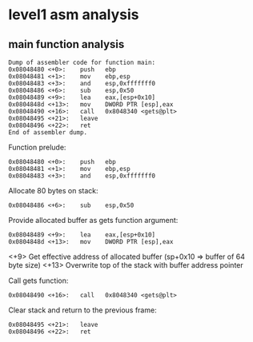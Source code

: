 # level1 asm analysis

## main function analysis

    Dump of assembler code for function main:
    0x08048480 <+0>:	push   ebp
    0x08048481 <+1>:	mov    ebp,esp
    0x08048483 <+3>:	and    esp,0xfffffff0
    0x08048486 <+6>:	sub    esp,0x50
    0x08048489 <+9>:	lea    eax,[esp+0x10]
    0x0804848d <+13>:	mov    DWORD PTR [esp],eax
    0x08048490 <+16>:	call   0x8048340 <gets@plt>
    0x08048495 <+21>:	leave  
    0x08048496 <+22>:	ret    
    End of assembler dump.

Function prelude:

    0x08048480 <+0>:	push   ebp
    0x08048481 <+1>:	mov    ebp,esp
    0x08048483 <+3>:	and    esp,0xfffffff0

Allocate 80 bytes on stack:

    0x08048486 <+6>:	sub    esp,0x50

Provide allocated buffer as gets function argument:

    0x08048489 <+9>:	lea    eax,[esp+0x10]
    0x0804848d <+13>:	mov    DWORD PTR [esp],eax

<+9> Get effective address of allocated buffer (sp+0x10 => buffer of 64 byte size)
<+13> Overwrite top of the stack with buffer address pointer

Call gets function:

    0x08048490 <+16>:	call   0x8048340 <gets@plt>

Clear stack and return to the previous frame:

    0x08048495 <+21>:	leave
    0x08048496 <+22>:	ret